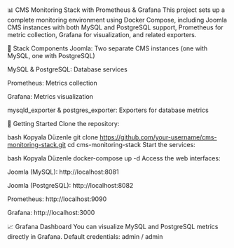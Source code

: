 📊 CMS Monitoring Stack with Prometheus & Grafana
This project sets up a complete monitoring environment using Docker Compose, including Joomla CMS instances with both MySQL and PostgreSQL support, Prometheus for metric collection, Grafana for visualization, and related exporters.

🧱 Stack Components
Joomla: Two separate CMS instances (one with MySQL, one with PostgreSQL)

MySQL & PostgreSQL: Database services

Prometheus: Metrics collection

Grafana: Metrics visualization

mysqld_exporter & postgres_exporter: Exporters for database metrics

🚀 Getting Started
Clone the repository:

bash
Kopyala
Düzenle
git clone https://github.com/your-username/cms-monitoring-stack.git
cd cms-monitoring-stack
Start the services:

bash
Kopyala
Düzenle
docker-compose up -d
Access the web interfaces:

Joomla (MySQL): http://localhost:8081

Joomla (PostgreSQL): http://localhost:8082

Prometheus: http://localhost:9090

Grafana: http://localhost:3000

📈 Grafana Dashboard
You can visualize MySQL and PostgreSQL metrics directly in Grafana.
Default credentials: admin / admin
